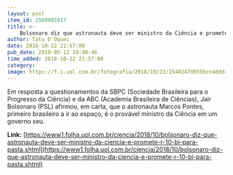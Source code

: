 ```yaml
---
layout: post
item_id: 2589985917
title: >-
    Bolsonaro diz que astronauta deve ser ministro da Ciência e promete R$ 10 bi para pasta
author: Tatu D'Oquei
date: 2018-10-22 21:57:00
pub_date: 2019-05-12 10:40:46
time_added: 2018-10-22 21:57:00
category: 
image: https://f.i.uol.com.br/fotografia/2018/10/22/15402470055bce4ddd4e476_1540247005_3x2_rt.jpg
---
```


Em resposta a questionamentos da SBPC (Sociedade Brasileira para o Progresso da Ciência) e da ABC (Academia Brasileira de Ciências), Jair Bolsonaro (PSL) afirmou, em carta, que o astronauta Marcos Pontes, primeiro brasileiro a ir ao espaço, é o provável ministro da Ciência em um governo seu.

**Link:** [https://www1.folha.uol.com.br/ciencia/2018/10/bolsonaro-diz-que-astronauta-deve-ser-ministro-da-ciencia-e-promete-r-10-bi-para-pasta.shtml](https://www1.folha.uol.com.br/ciencia/2018/10/bolsonaro-diz-que-astronauta-deve-ser-ministro-da-ciencia-e-promete-r-10-bi-para-pasta.shtml)


